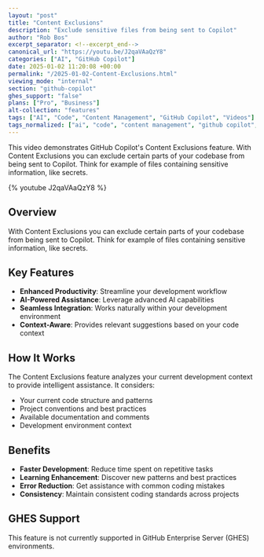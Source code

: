 ```yaml
---
layout: "post"
title: "Content Exclusions"
description: "Exclude sensitive files from being sent to Copilot"
author: "Rob Bos"
excerpt_separator: <!--excerpt_end-->
canonical_url: "https://youtu.be/J2qaVAaQzY8"
categories: ["AI", "GitHub Copilot"]
date: 2025-01-02 11:20:08 +00:00
permalink: "/2025-01-02-Content-Exclusions.html"
viewing_mode: "internal"
section: "github-copilot"
ghes_support: "false"
plans: ["Pro", "Business"]
alt-collection: "features"
tags: ["AI", "Code", "Content Management", "GitHub Copilot", "Videos"]
tags_normalized: ["ai", "code", "content management", "github copilot", "videos"]
---
```


This video demonstrates GitHub Copilot's Content Exclusions feature. With Content Exclusions you can exclude certain parts of your codebase from being sent to Copilot. Think for example of files containing sensitive information, like secrets.<!--excerpt_end-->

{% youtube J2qaVAaQzY8 %}

## Overview

With Content Exclusions you can exclude certain parts of your codebase from being sent to Copilot. Think for example of files containing sensitive information, like secrets.

## Key Features

- **Enhanced Productivity**: Streamline your development workflow
- **AI-Powered Assistance**: Leverage advanced AI capabilities
- **Seamless Integration**: Works naturally within your development environment
- **Context-Aware**: Provides relevant suggestions based on your code context

## How It Works

The Content Exclusions feature analyzes your current development context to provide intelligent assistance. It considers:

- Your current code structure and patterns
- Project conventions and best practices
- Available documentation and comments
- Development environment context

## Benefits

- **Faster Development**: Reduce time spent on repetitive tasks
- **Learning Enhancement**: Discover new patterns and best practices
- **Error Reduction**: Get assistance with common coding mistakes
- **Consistency**: Maintain consistent coding standards across projects

## GHES Support

This feature is not currently supported in GitHub Enterprise Server (GHES) environments.

